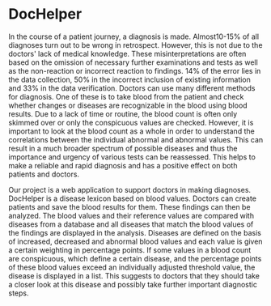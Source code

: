 # DocHelper

In the course of a patient journey, a diagnosis is made. Almost10-15% of all diagnoses turn out to be wrong in retrospect. However, this is not due to the doctors' lack of medical knowledge. These misinterpretations are often based on the omission of necessary further examinations and tests as well as the non-reaction or incorrect reaction to findings. 14% of the error lies in the data collection, 50% in the incorrect inclusion of existing information and 33% in the data verification. Doctors can use many different methods for diagnosis. One of these is to take blood from the patient and check whether changes or diseases are recognizable in the blood using blood results. Due to a lack of time or routine, the blood count is often only skimmed over or only the conspicuous values are checked. However, it is important to look at the blood count as a whole in order to understand the correlations between the individual abnormal and abnormal values. This can result in a much broader spectrum of possible diseases and thus the importance and urgency of various tests can be reassessed. This helps to make a reliable and rapid diagnosis and has a positive effect on both patients and doctors.

Our project is a web application to support doctors in making diagnoses. DocHelper is a disease lexicon based on blood values. Doctors can create patients and save the blood results for them. These findings can then be analyzed. The blood values and their reference values are compared with diseases from a database and all diseases that match the blood values of the findings are displayed in the analysis. Diseases are defined on the basis of increased, decreased and abnormal blood values and each value is given a certain weighting in percentage points. If some values in a blood count are conspicuous, which define a certain disease, and the percentage points of these blood values exceed an individually adjusted threshold value, the disease is displayed in a list. This suggests to doctors that they should take a closer look at this disease and possibly take further important diagnostic steps.
